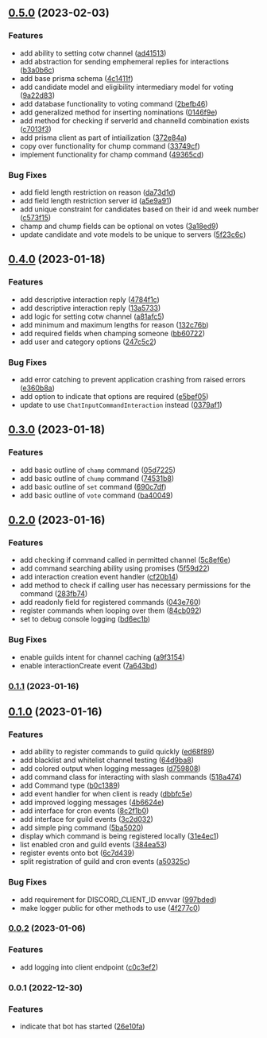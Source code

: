 

## [0.5.0](https://github.com/mahyarmirrashed/cotw-bot/compare/v0.4.0...v0.5.0) (2023-02-03)


### Features

* add ability to setting cotw channel ([ad41513](https://github.com/mahyarmirrashed/cotw-bot/commit/ad4151340ccffc4e629c4d33a2a62d7e8b7c28a2))
* add abstraction for sending emphemeral replies for interactions ([b3a0b6c](https://github.com/mahyarmirrashed/cotw-bot/commit/b3a0b6c6ca4370b11942abcd970d839dff3ba966))
* add base prisma schema ([4c1411f](https://github.com/mahyarmirrashed/cotw-bot/commit/4c1411fbb85fe39f028b72232af36941d75687dd))
* add candidate model and eligibility intermediary model for voting ([9a22d83](https://github.com/mahyarmirrashed/cotw-bot/commit/9a22d8382a0bac03412626df1e1edbecbd8d7ed7))
* add database functionality to voting command ([2befb46](https://github.com/mahyarmirrashed/cotw-bot/commit/2befb46fa599fd060112d5e2dfc96f5759f87661))
* add generalized method for inserting nominations ([0146f9e](https://github.com/mahyarmirrashed/cotw-bot/commit/0146f9e1e4dc115802d0d679e39da0db4fcd9934))
* add method for checking if serverId and channelId combination exists ([c7013f3](https://github.com/mahyarmirrashed/cotw-bot/commit/c7013f3547c1472329c3153bd131e61cb6d6744f))
* add prisma client as part of intiailization ([372e84a](https://github.com/mahyarmirrashed/cotw-bot/commit/372e84a79f914a3b41ca3c63761d3b139cacb184))
* copy over functionality for chump command ([33749cf](https://github.com/mahyarmirrashed/cotw-bot/commit/33749cf3040ffcdd39ff95f9afea491bb89f21a8))
* implement functionality for champ command ([49365cd](https://github.com/mahyarmirrashed/cotw-bot/commit/49365cd2834d152c9ce5dcf42d2f640214f9b682))


### Bug Fixes

* add field length restriction on reason ([da73d1d](https://github.com/mahyarmirrashed/cotw-bot/commit/da73d1d6bd6ca7944752bbdc742ecb4520a445ed))
* add field length restriction server id ([a5e9a91](https://github.com/mahyarmirrashed/cotw-bot/commit/a5e9a91926fdb329add133e245a4d9884c728a5e))
* add unique constraint for candidates based on their id and week number ([c573f15](https://github.com/mahyarmirrashed/cotw-bot/commit/c573f15db11b924542996d867f44e1085457dc64))
* champ and chump fields can be optional on votes ([3a18ed9](https://github.com/mahyarmirrashed/cotw-bot/commit/3a18ed981451dae655e17e641c28b7012fd6195f))
* update candidate and vote models to be unique to servers ([5f23c6c](https://github.com/mahyarmirrashed/cotw-bot/commit/5f23c6cd1f7cb52a3808e82162a0e3c5c6ae13d0))

## [0.4.0](https://github.com/mahyarmirrashed/cotw-bot/compare/v0.3.0...v0.4.0) (2023-01-18)


### Features

* add descriptive interaction reply ([4784f1c](https://github.com/mahyarmirrashed/cotw-bot/commit/4784f1c3f5399414eb702a7891ce4bec41793cab))
* add descriptive interaction reply ([13a5733](https://github.com/mahyarmirrashed/cotw-bot/commit/13a57331aa0ee0175acbf72471e66f8652796069))
* add logic for setting cotw channel ([a81afc5](https://github.com/mahyarmirrashed/cotw-bot/commit/a81afc5c80e5e32fb2e080a7ace6b3d5aea82b71))
* add minimum and maximum lengths for reason ([132c76b](https://github.com/mahyarmirrashed/cotw-bot/commit/132c76b26d340e81eb657f96903d4bf972774487))
* add required fields when champing someone ([bb60722](https://github.com/mahyarmirrashed/cotw-bot/commit/bb60722a21ef5e7959334e8ea1d0bcc07306dc2a))
* add user and category options ([247c5c2](https://github.com/mahyarmirrashed/cotw-bot/commit/247c5c278c3c48bcba1ffda8873bf2f1521dd57c))


### Bug Fixes

* add error catching to prevent application crashing from raised errors ([e360b8a](https://github.com/mahyarmirrashed/cotw-bot/commit/e360b8a3b6dd22a76874a18799078258f5f1a8a9))
* add option to indicate that options are required ([e5bef05](https://github.com/mahyarmirrashed/cotw-bot/commit/e5bef05afbd90394275249f8df1da9aaf6df6353))
* update to use `ChatInputCommandInteraction` instead ([0379af1](https://github.com/mahyarmirrashed/cotw-bot/commit/0379af19cf0b5a70dc13de52c89a2b485d96c7f7))

## [0.3.0](https://github.com/mahyarmirrashed/cotw-bot/compare/v0.2.0...v0.3.0) (2023-01-18)


### Features

* add basic outline of `champ` command ([05d7225](https://github.com/mahyarmirrashed/cotw-bot/commit/05d7225b1add9dfa1a878fa260d4c9ea82cbaf97))
* add basic outline of `chump` command ([74531b8](https://github.com/mahyarmirrashed/cotw-bot/commit/74531b8a62c03df3b3e91e607101849548cbbd9f))
* add basic outline of `set` command ([690c7df](https://github.com/mahyarmirrashed/cotw-bot/commit/690c7dfcfe45a3a1f9520c836d1c1db87cae0a12))
* add basic outline of `vote` command ([ba40049](https://github.com/mahyarmirrashed/cotw-bot/commit/ba400498d151ce7b82d9b35d3ec50ec31946e466))

## [0.2.0](https://github.com/mahyarmirrashed/cotw-bot/compare/v0.1.1...v0.2.0) (2023-01-16)


### Features

* add checking if command called in permitted channel ([5c8ef6e](https://github.com/mahyarmirrashed/cotw-bot/commit/5c8ef6eb153afd71185f0a3ca33b9c012aa23843))
* add command searching ability using promises ([5f59d22](https://github.com/mahyarmirrashed/cotw-bot/commit/5f59d22681ab52d04d04d9466ce1a80f862aa395))
* add interaction creation event handler ([cf20b14](https://github.com/mahyarmirrashed/cotw-bot/commit/cf20b14120c84f0a0ecadad5cafe77de7ff6a06c))
* add method to check if calling user has necessary permissions for the command ([283fb74](https://github.com/mahyarmirrashed/cotw-bot/commit/283fb7464763a7bff9f9c7d640708db0cea3af7f))
* add readonly field for registered commands ([043e760](https://github.com/mahyarmirrashed/cotw-bot/commit/043e760942730cc56361b02cdd8eb87df7fbb1e8))
* register commands when looping over them ([84cb092](https://github.com/mahyarmirrashed/cotw-bot/commit/84cb09252757792fbd10ff735195117c7feeb194))
* set to debug console logging ([bd6ec1b](https://github.com/mahyarmirrashed/cotw-bot/commit/bd6ec1beb6517a5b2dfa77405bc74bf512b8fbb9))


### Bug Fixes

* enable guilds intent for channel caching ([a9f3154](https://github.com/mahyarmirrashed/cotw-bot/commit/a9f3154c82b53bf137612a37daafd30ffd9f38e1))
* enable interactionCreate event ([7a643bd](https://github.com/mahyarmirrashed/cotw-bot/commit/7a643bdcc3a7faf91a6294c131bf278a97b921a8))

### [0.1.1](https://github.com/mahyarmirrashed/cotw-bot/compare/v0.1.0...v0.1.1) (2023-01-16)

## [0.1.0](https://github.com/mahyarmirrashed/cotw-bot/compare/v0.0.2...v0.1.0) (2023-01-16)


### Features

* add ability to register commands to guild quickly ([ed68f89](https://github.com/mahyarmirrashed/cotw-bot/commit/ed68f892ca4d4465ca4dd66de2a365a9ad1aa4bd))
* add blacklist and whitelist channel testing ([64d9ba8](https://github.com/mahyarmirrashed/cotw-bot/commit/64d9ba86a831f4dc9df3f2f157c683cab166c3a3))
* add colored output when logging messages ([d759808](https://github.com/mahyarmirrashed/cotw-bot/commit/d759808eb68801534e605340946cacda0e49ff2f))
* add command class for interacting with slash commands ([518a474](https://github.com/mahyarmirrashed/cotw-bot/commit/518a47496e0fb1bec0d6e71dd2c593b540539e64))
* add Command type ([b0c1389](https://github.com/mahyarmirrashed/cotw-bot/commit/b0c1389df35e566d416ef65def336cc532dfb1ab))
* add event handler for when client is ready ([dbbfc5e](https://github.com/mahyarmirrashed/cotw-bot/commit/dbbfc5e8d284b6cb8f88861b7f01316212987af8))
* add improved logging messages ([4b6624e](https://github.com/mahyarmirrashed/cotw-bot/commit/4b6624edd96254b22067f23407c5c5ec6f3206bb))
* add interface for cron events ([8c2f1b0](https://github.com/mahyarmirrashed/cotw-bot/commit/8c2f1b0fce0b5251fe05025ec011441e79f2101b))
* add interface for guild events ([3c2d032](https://github.com/mahyarmirrashed/cotw-bot/commit/3c2d0328dee4e3b070c424694f49c57ee21d790c))
* add simple ping command ([5ba5020](https://github.com/mahyarmirrashed/cotw-bot/commit/5ba502065af7e6882f7604a8f2c8df14c43934e0))
* display which command is being registered locally ([31e4ec1](https://github.com/mahyarmirrashed/cotw-bot/commit/31e4ec1c865f03af53ac7c6648b328c8feaa810a))
* list enabled cron and guild events ([384ea53](https://github.com/mahyarmirrashed/cotw-bot/commit/384ea532c75f74dd5fdde2e9990f7b0ab4bf2a7d))
* register events onto bot ([6c7d439](https://github.com/mahyarmirrashed/cotw-bot/commit/6c7d4399c48b2013e6ede5746c10807cfbd5201b))
* split registration of guild and cron events ([a50325c](https://github.com/mahyarmirrashed/cotw-bot/commit/a50325ccb08eefc7c1c80344f02a17aa1b4a6bcf))


### Bug Fixes

* add requirement for DISCORD_CLIENT_ID envvar ([997bded](https://github.com/mahyarmirrashed/cotw-bot/commit/997bded674fdd0d030e63d270107e3c22f36a1e9))
* make logger public for other methods to use ([4f277c0](https://github.com/mahyarmirrashed/cotw-bot/commit/4f277c08692456ee67778a1fb5a099830034330a))

### [0.0.2](https://github.com/mahyarmirrashed/cotw-bot/compare/v0.0.1...v0.0.2) (2023-01-06)


### Features

* add logging into client endpoint ([c0c3ef2](https://github.com/mahyarmirrashed/cotw-bot/commit/c0c3ef292a63e3a9762b58a640b401633215c8fc))

### 0.0.1 (2022-12-30)


### Features

* indicate that bot has started ([26e10fa](https://github.com/mahyarmirrashed/cotw-bot/commit/26e10fab763461ffbfcef423086d5464a618450c))